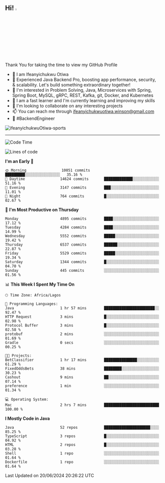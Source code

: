 <!-- BLOG-POST-LIST:START --><!-- BLOG-POST-LIST:END -->

## Hi! <img src="https://media.giphy.com/media/hvRJCLFzcasrR4ia7z/giphy.gif" width="4%"> 

Thank You for taking the time to view my GitHub Profile

- 👋 I am Ifeanyichukwu Otiwa
- 🚀 Experienced Java Backend Pro, boosting app performance, security, & scalability. Let's build something extraordinary together!
- 👀 I'm interested in Problem Solving, Java, Microservices with Spring, Spring Boot, MySQL, gRPC, REST, Kafka, git, Docker, and Kubernetes
- 🌱 I am a fast learner and I'm currently learning and improving my skills
- 💞️ I'm looking to collaborate on any interesting projects
- 📫 You can reach me through ifeanyichukwuotiwa.winson@gmail.com
- 🚀 #BackendEngineer

<p align="left" marginTop="10px"> <img src="https://komarev.com/ghpvc/?username=ifeanyichukwuOtiwa-sports&label=Profile%20views&color=0e75b6&style=for-the-badge" alt="ifeanyichukwuOtiwa-sports" /> </p>

***

<!--START_SECTION:waka-->
![Code Time](http://img.shields.io/badge/Code%20Time-2%2C611%20hrs%2044%20mins-blue)

![Lines of code](https://img.shields.io/badge/From%20Hello%20World%20I%27ve%20Written-7.4%20million%20lines%20of%20code-blue)

**I'm an Early 🐤** 

```text
🌞 Morning                10051 commits       █████████░░░░░░░░░░░░░░░░   35.16 % 
🌆 Daytime                14624 commits       █████████████░░░░░░░░░░░░   51.16 % 
🌃 Evening                3147 commits        ███░░░░░░░░░░░░░░░░░░░░░░   11.01 % 
🌙 Night                  764 commits         █░░░░░░░░░░░░░░░░░░░░░░░░   02.67 % 
```
📅 **I'm Most Productive on Thursday** 

```text
Monday                   4895 commits        ████░░░░░░░░░░░░░░░░░░░░░   17.12 % 
Tuesday                  4284 commits        ████░░░░░░░░░░░░░░░░░░░░░   14.99 % 
Wednesday                5552 commits        █████░░░░░░░░░░░░░░░░░░░░   19.42 % 
Thursday                 6537 commits        ██████░░░░░░░░░░░░░░░░░░░   22.87 % 
Friday                   5529 commits        █████░░░░░░░░░░░░░░░░░░░░   19.34 % 
Saturday                 1344 commits        █░░░░░░░░░░░░░░░░░░░░░░░░   04.70 % 
Sunday                   445 commits         ░░░░░░░░░░░░░░░░░░░░░░░░░   01.56 % 
```


📊 **This Week I Spent My Time On** 

```text
🕑︎ Time Zone: Africa/Lagos

💬 Programming Languages: 
Java                     1 hr 57 mins        ███████████████████████░░   92.47 % 
HTTP Request             3 mins              █░░░░░░░░░░░░░░░░░░░░░░░░   02.98 % 
Protocol Buffer          3 mins              █░░░░░░░░░░░░░░░░░░░░░░░░   02.58 % 
protobuf                 2 mins              ░░░░░░░░░░░░░░░░░░░░░░░░░   01.69 % 
Gradle                   0 secs              ░░░░░░░░░░░░░░░░░░░░░░░░░   00.25 % 

🐱‍💻 Projects: 
BetClassifier            1 hr 17 mins        ███████████████░░░░░░░░░░   61.29 % 
FixedOddsBets            38 mins             ████████░░░░░░░░░░░░░░░░░   30.23 % 
Cashout                  9 mins              ██░░░░░░░░░░░░░░░░░░░░░░░   07.14 % 
preference               1 min               ░░░░░░░░░░░░░░░░░░░░░░░░░   01.34 % 

💻 Operating System: 
Mac                      2 hrs 7 mins        █████████████████████████   100.00 % 
```

**I Mostly Code in Java** 

```text
Java                     52 repos            █████████████████████░░░░   85.25 % 
TypeScript               3 repos             █░░░░░░░░░░░░░░░░░░░░░░░░   04.92 % 
HTML                     2 repos             █░░░░░░░░░░░░░░░░░░░░░░░░   03.28 % 
Shell                    1 repo              ░░░░░░░░░░░░░░░░░░░░░░░░░   01.64 % 
Dockerfile               1 repo              ░░░░░░░░░░░░░░░░░░░░░░░░░   01.64 % 
```




 Last Updated on 20/06/2024 20:26:22 UTC
<!--END_SECTION:waka-->

<!--
<p align="center">
![trophy](https://github-profile-trophy.vercel.app/?username=ifeanyichukwuOtiwa-sports&theme=onedark) (https://github.com/ryo-ma/github-profile-trophy)
</p>
-->

<!---
ifeanyi-otiwa/ifeanyi-otiwa is a ✨ special ✨ repository because its `README.md` (this file) appears on your GitHub profile.
You can click the Preview link to take a look at your changes.
--->
